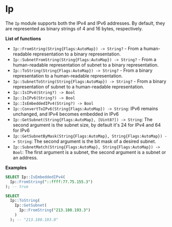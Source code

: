 # Ip

The `Ip`  module supports both the IPv4 and IPv6 addresses. By default, they are represented as binary strings of 4 and 16 bytes, respectively.

**List of functions**

* ```Ip::FromString(String{Flags:AutoMap}) -> String?``` - From a human-readable representation to a binary representation.
* ```Ip::SubnetFromString(String{Flags:AutoMap}) -> String?``` - From a human-readable representation of subnet to a binary representation.
* ```Ip::ToString(String{Flags:AutoMap}) -> String?``` - From a binary representation to a human-readable representation.
* ```Ip::SubnetToString(String{Flags:AutoMap}) -> String?``` - From a binary representation of subnet to a human-readable representation.
* ```Ip::IsIPv4(String?) -> Bool```
* ```Ip::IsIPv6(String?) -> Bool```
* ```Ip::IsEmbeddedIPv4(String?) -> Bool```
* ```Ip::ConvertToIPv6(String{Flags:AutoMap}) -> String```: IPv6 remains unchanged, and IPv4 becomes embedded in IPv6
* ```Ip::GetSubnet(String{Flags:AutoMap}, [Uint8?]) -> String```: The second argument is the subnet size, by default it's 24 for IPv4 and 64 for IPv6
* ```Ip::GetSubnetByMask(String{Flags:AutoMap}, String{Flags:AutoMap}) -> String```: The second argument is the bit mask of a desired subnet.
* ```Ip::SubnetMatch(String{Flags:AutoMap}, String{Flags:AutoMap}) -> Bool```: The first argument is a subnet, the second argument is a subnet or an address.


**Examples**

```sql
SELECT Ip::IsEmbeddedIPv4(
  Ip::FromString("::ffff:77.75.155.3")
); -- true

SELECT
  Ip::ToString(
    Ip::GetSubnet(
      Ip::FromString("213.180.193.3")
    )
  ); -- "213.180.193.0"
```

